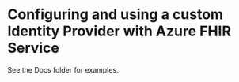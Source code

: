 # Configuring and using a custom Identity Provider with Azure FHIR Service

See the Docs folder for examples.